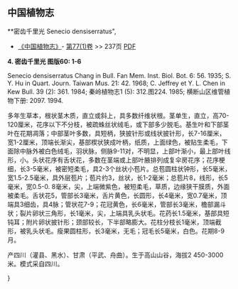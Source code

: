 
## 中国植物志



**密齿千里光 Senecio densiserratus",


* [《中国植物志》](http://www.iplant.cn/frps)- [第77(1)卷](http://www.iplant.cn/frps/vol/77(1)) >> 237页 [PDF](http://www.iplant.cn/frps/pdf/77(1)/237a.PDF)

**4. 密齿千里光 图版60: 1-6**

Senecio densiserratus Chang in Bull. Fan Mem. Inst. Biol. Bot. 6: 56. 1935; S. Y. Hu in Quart. Journ. Taiwan Mus. 21: 42. 1968; C. Jeffrey et Y. L. Chen in Kew Bull. 39 (2): 361. 1984; 秦岭植物志1 (5): 312.图224. 1985; 横断山区维管植物下册: 2097. 1994.

多年生草本，根状茎木质，直立或斜上，具多数纤维状根。茎单生，直立，高70-120厘米，花序以下不分枝，被疏蛛丝状绒毛，或下部多少脱毛。基生叶和下部茎叶在花期凋落；中部茎叶多数，具短柄，狭披针形或线状披针形，长7-16厘米，宽1-2厘米，顶端长渐尖，基部楔状狭成叶柄，纸质，上面绿色，被贴生柔毛，下面除中脉外被白色绒毛，羽状脉，侧脉9-11对，不明显，上部叶渐小，最上部叶线形，小。头状花序有舌状花，多数在茎端或上部叶腋排列成复伞房花序；花序梗细，长3-5毫米，被密短柔毛，具2-3个丝状小苞片。总苞圆柱状钟形，长5毫米，宽1.5-2.5毫米，具外层苞片；苞片约3，丝状，长1-2毫米；总苞片8，线形，长5毫米，宽0.5-0. 8毫米，尖，上端微紫色，被短柔毛，草质，边缘狭干膜质，外面被柔毛。舌状花5，管部长3毫米，舌片黄色，长圆形，长4毫米，宽0.7毫米，顶端具3细齿，具4脉；管状花7-9；花冠黄色，长6毫米，管部长3毫米，檐部漏斗状；裂片卵状三角形，长1毫米，尖，上端具乳头状毛。花药长1.5毫米，基部具短钝耳；附片卵状披针形；颈部较长，下半部略膨大。花柱分枝长1毫米，顶端截形，被乳头状毛。瘦果圆柱形，长3毫米，无毛；冠毛长5毫米，白色。花期8-9月。

产四川（灌县、黑水）、甘肃（平武、舟曲）。生于高山山谷，海拔2 450-3000米。模式采自四川。



}